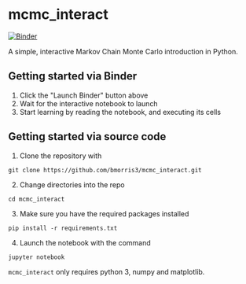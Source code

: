 # mcmc_interact

[![Binder](https://mybinder.org/badge_logo.svg)](https://mybinder.org/v2/gh/bmorris3/mcmc_interact/master?filepath=mcmc_interact.ipynb)

A simple, interactive Markov Chain Monte Carlo introduction in Python.

## Getting started via Binder

1. Click the "Launch Binder" button above
2. Wait for the interactive notebook to launch
3. Start learning by reading the notebook, and executing its cells

## Getting started via source code

1. Clone the repository with 
```
git clone https://github.com/bmorris3/mcmc_interact.git
```
2. Change directories into the repo
```
cd mcmc_interact
```
3. Make sure you have the required packages installed
```
pip install -r requirements.txt
```
4. Launch the notebook with the command
```
jupyter notebook
```

`mcmc_interact` only requires python 3, numpy and matplotlib.
